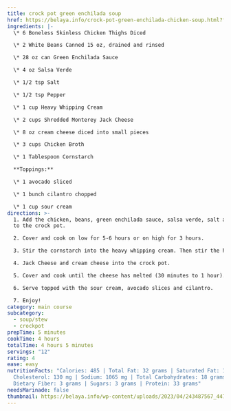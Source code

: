 ```yaml
---
title: crock pot green enchilada soup
href: https://belaya.info/crock-pot-green-enchilada-chicken-soup.html?fbclid=IwAR2pb6vwTMF9eCHhMveM9jHScazAGSBe0VZhYoJzSCXYgT2SO83oVpZE54U
ingredients: |-
  \* 6 Boneless Skinless Chicken Thighs Diced

  \* 2 White Beans Canned 15 oz, drained and rinsed

  \* 28 oz can Green Enchilada Sauce

  \* 4 oz Salsa Verde

  \* 1/2 tsp Salt

  \* 1/2 tsp Pepper

  \* 1 cup Heavy Whipping Cream

  \* 2 cups Shredded Monterey Jack Cheese

  \* 8 oz cream cheese diced into small pieces

  \* 3 cups Chicken Broth

  \* 1 Tablespoon Cornstarch

  **Toppings:**

  \* 1 avocado sliced

  \* 1 bunch cilantro chopped

  \* 1 cup sour cream
directions: >-
  1. Add the chicken, beans, green enchilada sauce, salsa verde, salt and pepper
  to the crock pot.

  2. Cover and cook on low for 5-6 hours or on high for 3 hours.

  3. Stir the cornstarch into the heavy whipping cream. Then stir the heavy whipping cream, Monterey

  4. Jack Cheese and cream cheese into the crock pot.

  5. Cover and cook until the cheese has melted (30 minutes to 1 hour).

  6. Serve topped with the sour cream, avocado slices and cilantro.

  7. Enjoy!
category: main course
subcategory:
  - soup/stew
  - crockpot
prepTime: 5 minutes
cookTime: 4 hours
totalTime: 4 hours 5 minutes
servings: "12"
rating: 4
ease: easy
nutritionFacts: "Calories: 485 | Total Fat: 32 grams | Saturated Fat: 16 grams |
  Cholesterol: 130 mg | Sodium: 1065 mg | Total Carbohydrates: 18 grams |
  Dietary Fiber: 3 grams | Sugars: 3 grams | Protein: 33 grams"
needsMarinade: false
thumbnail: https://belaya.info/wp-content/uploads/2023/04/243487567_4472936122755339_2440554198442946061_n.jpg
---
```


